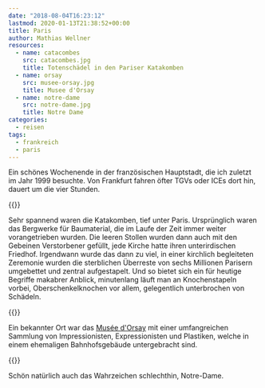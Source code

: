 ```yaml
---
date: "2018-08-04T16:23:12"
lastmod: 2020-01-13T21:38:52+00:00
title: Paris
author: Mathias Wellner
resources:
  - name: catacombes
    src: catacombes.jpg
    title: Totenschädel in den Pariser Katakomben
  - name: orsay
    src: musee-orsay.jpg
    title: Musee d'Orsay
  - name: notre-dame
    src: notre-dame.jpg
    title: Notre Dame
categories:
  - reisen
tags:
  - frankreich
  - paris
---
```

Ein schönes Wochenende in der französischen Hauptstadt, die ich zuletzt im Jahr 1999 besuchte. Von Frankfurt fahren öfter TGVs oder ICEs dort hin, dauert um die vier Stunden. 
<!--more-->

{{<responsive-image name="catacombes">}}

Sehr spannend waren die Katakomben, tief unter Paris. Ursprünglich waren das Bergwerke für Baumaterial, die im Laufe der Zeit immer weiter vorangetrieben wurden. Die leeren Stollen wurden dann auch mit den Gebeinen Verstorbener gefüllt, jede Kirche hatte ihren unterirdischen Friedhof. Irgendwann wurde das dann zu viel, in einer kirchlich begleiteten Zeremonie wurden die sterblichen Überreste von sechs Millionen Parisern umgebettet und zentral aufgestapelt. Und so bietet sich ein für heutige Begriffe makabrer Anblick, minutenlang läuft man an Knochenstapeln vorbei, Oberschenkelknochen vor allem, gelegentlich unterbrochen von Schädeln. 

{{<responsive-image name="orsay">}}

Ein bekannter Ort war das [Musée d'Orsay](http://www.musee-orsay.fr/de/startseite.html?cHash=23f8ad1e47) mit einer umfangreichen Sammlung von Impressionisten, Expressionisten und Plastiken, welche in einem ehemaligen Bahnhofsgebäude untergebracht sind. 

{{<responsive-image name="notre-dame">}}

Schön natürlich auch das Wahrzeichen schlechthin, Notre-Dame. 
